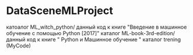 # DataSceneMLProject

катоалог ML_witch_python/ данный код к книге "Введение в машинное обучение с помощью Python [2017]"
каталог ML-book-3rd-edition/данный код к книге " Python и Машинное обучение "
каталог trening (MyCode)

